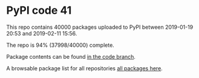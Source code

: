 # PyPI code 41

This repo contains 40000 packages uploaded to PyPI between 
2019-01-19 20:53 and 2019-02-11 15:56.

The repo is 94% (37998/40000) complete.

Package contents can be found [in the code branch](https://github.com/pypi-data/pypi-mirror-41/tree/code/packages).

A browsable package list for all repositories [all packages here](https://pypi-data.github.io/website/repositories/pypi-mirror-41).


